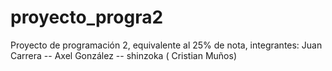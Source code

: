 # proyecto_progra2
Proyecto de programación 2, equivalente al 25% de nota, integrantes: Juan Carrera -- Axel González -- shinzoka ( Cristian Muños)
